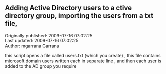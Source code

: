 ## Adding Active Directory users to a ctive directory group, importing the users from a txt file,  
Originally published: 2009-07-16 07:02:25  
Last updated: 2009-07-16 07:02:25  
Author: mgarrana Garrana  
  
this script opens a file called users.txt (which you create) , this file contains microsoft domain users written each in separate line , and then each user is added to the AD group you require 